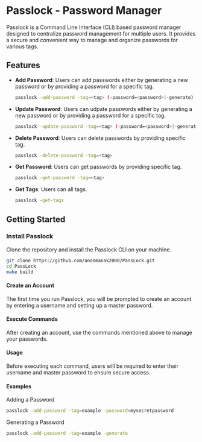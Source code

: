 # Passlock - Password Manager

Passlock is a Command Line Interface (CLI) based password manager designed to centralize password management for multiple users. It provides a secure and convenient way to manage and organize passwords for various tags.

## Features

- **Add Password**: Users can add passwords either by generating a new password or by providing a password for a specific tag.

  ```bash
  passlock -add-password -tag=<tag> (-password=<password>|-generate)
  ```

- **Update Password**: Users can udpate passwords either by generating a new password or by providing a password for a specific tag.

  ```bash
  passlock -update-password -tag=<tag> (-password=<password>|-generate)
  ```

- **Delete Password**: Users can delete passwords by providing specific tag.

  ```bash
  passlock -delete-password -tag=<tag>
  ```

- **Get Password**: Users can get passwords by providing specific tag.

  ```bash
  passlock -get-password -tag=<tag>
  ```

- **Get Tags**: Users can all tags.

  ```bash
  passlock -get-tags
  ```

## Getting Started

### Install Passlock

Clone the repository and install the Passlock CLI on your machine.

```bash
git clone https://github.com/anonmanak2000/PassLock.git
cd PassLock
make build
```

#### Create an Account

The first time you run Passlock, you will be prompted to create an account by entering a username and setting up a master password.

#### Execute Commands

After creating an account, use the commands mentioned above to manage your passwords.

#### Usage

Before executing each command, users will be required to enter their username and master password to ensure secure access.

#### Examples

Adding a Password

```bash
passlock -add-password -tag=example -password=mysecretpassword
```

Generating a Password

```bash
passlock -add-password -tag=example -generate
```
